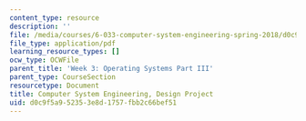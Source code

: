 ```yaml
---
content_type: resource
description: ''
file: /media/courses/6-033-computer-system-engineering-spring-2018/d0c9f5a952353e8d1757fbb2c66bef51_MIT6_033S18dp.pdf
file_type: application/pdf
learning_resource_types: []
ocw_type: OCWFile
parent_title: 'Week 3: Operating Systems Part III'
parent_type: CourseSection
resourcetype: Document
title: Computer System Engineering, Design Project
uid: d0c9f5a9-5235-3e8d-1757-fbb2c66bef51
---
```

